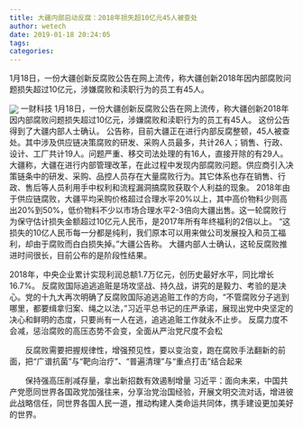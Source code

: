 ```yaml
---
title: 大疆内部启动反腐：2018年损失超10亿元45人被查处
author: wetech
date: 2019-01-18 20:24:05
tags: 
categories: 
---
```

1月18日，一份大疆创新反腐败公告在网上流传，称大疆创新2018年因内部腐败问题损失超过10亿元，涉嫌腐败和渎职行为的员工有45人。
<!-- more -->
<img align="center" border="0" src="https://imgcdn.yicai.com/uppics/images/2019/01/75977b4fd9978eef65e4ba3de00d776d.jpg" />
一财科技
1月18日，一份大疆创新反腐败公告在网上流传，称大疆创新2018年因内部腐败问题损失超过10亿元，涉嫌腐败和渎职行为的员工有45人。
这份公告得到了大疆内部人士确认。
公告称，目前大疆正在进行内部反腐整顿，45人被查处。其中涉及供应链决策腐败的研发、采购人员最多，共计26人；销售、行政、设计、工厂共计19人。问题严重、移交司法处理的有16人，直接开除的有29人。
大疆称，大疆在进行内部管理改革，在此过程中发现内部腐败问题。供应商引入决策链条中的研发、采购、品控人员存在大量腐败行为。其它体系也存在销售、行政、售后等人员利用手中权利和流程漏洞搞腐败获取个人利益的现象。
2018年由于供应链腐败，大疆平均采购价格超过合理水平20%以上，其中高价物料少则高出20%到50%，低价物料不少以市场合理水平2-3倍向大疆出售。这一轮腐败行为保守估计损失金额超过10亿元人民币，是2017年所有年终福利的2倍以上。
“这损失的10亿人民币每一分都是纯利，我们原本可以用来做公司发展投入和员工福利，却由于腐败而白白损失掉。”大疆公告称。
大疆内部人士确认，这轮反腐败推进时间很长，目前公布的是阶段性结果。
 
 
2018年，中央企业累计实现利润总额1.7万亿元，创历史最好水平，同比增长16.7%。
反腐败国际追逃追赃是场攻坚战、持久战，讲究的是毅力、考验的是决心。党的十九大再次明确了反腐败国际追逃追赃工作的方向，“不管腐败分子逃到哪里，都要缉拿归案、绳之以法，”习近平总书记的庄严承诺，展现出党中央坚定的决心和鲜明的态度，只要尚有一人在逃，追逃追赃工作就永不止步。
反腐力度不会减，惩治腐败的高压态势不会变，全面从严治党尺度不会松　　反腐败需要把握规律性，增强预见性，要以变治变，跑在腐败手法翻新的前面，把“广谱抗菌”与“靶向治疗”、“普遍清理”与“重点打击”结合起来　　保持强高压削减存量，拿出新招数有效遏制增量
习近平：面向未来，中国共产党愿同世界各国政党加强往来，分享治党治国经验，开展文明交流对话，增进彼此战略信任，同世界各国人民一道，推动构建人类命运共同体，携手建设更加美好的世界。
